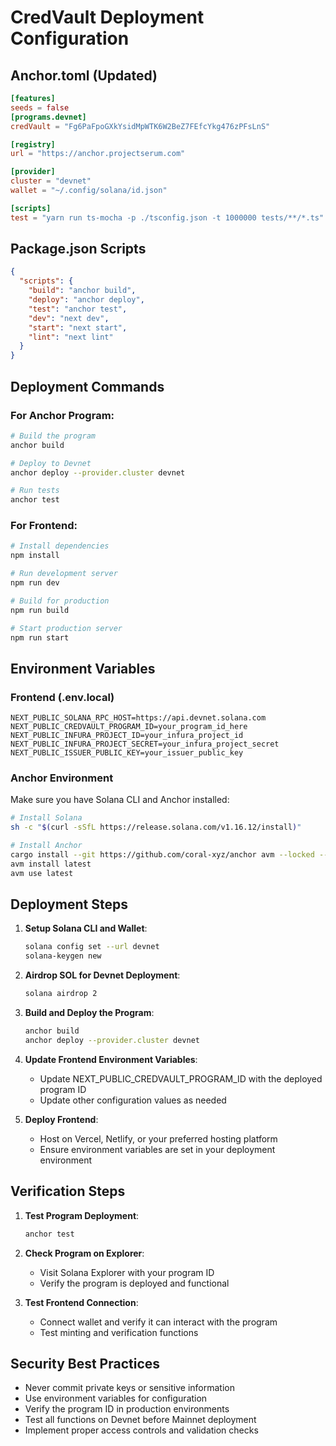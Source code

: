 # CredVault Deployment Configuration

## Anchor.toml (Updated)
```toml
[features]
seeds = false
[programs.devnet]
credVault = "Fg6PaFpoGXkYsidMpWTK6W2BeZ7FEfcYkg476zPFsLnS"

[registry]
url = "https://anchor.projectserum.com"

[provider]
cluster = "devnet"
wallet = "~/.config/solana/id.json"

[scripts]
test = "yarn run ts-mocha -p ./tsconfig.json -t 1000000 tests/**/*.ts"
```

## Package.json Scripts
```json
{
  "scripts": {
    "build": "anchor build",
    "deploy": "anchor deploy",
    "test": "anchor test",
    "dev": "next dev",
    "start": "next start",
    "lint": "next lint"
  }
}
```

## Deployment Commands

### For Anchor Program:
```bash
# Build the program
anchor build

# Deploy to Devnet
anchor deploy --provider.cluster devnet

# Run tests
anchor test
```

### For Frontend:
```bash
# Install dependencies
npm install

# Run development server
npm run dev

# Build for production
npm run build

# Start production server
npm run start
```

## Environment Variables

### Frontend (.env.local)
```
NEXT_PUBLIC_SOLANA_RPC_HOST=https://api.devnet.solana.com
NEXT_PUBLIC_CREDVAULT_PROGRAM_ID=your_program_id_here
NEXT_PUBLIC_INFURA_PROJECT_ID=your_infura_project_id
NEXT_PUBLIC_INFURA_PROJECT_SECRET=your_infura_project_secret
NEXT_PUBLIC_ISSUER_PUBLIC_KEY=your_issuer_public_key
```

### Anchor Environment
Make sure you have Solana CLI and Anchor installed:
```bash
# Install Solana
sh -c "$(curl -sSfL https://release.solana.com/v1.16.12/install)"

# Install Anchor
cargo install --git https://github.com/coral-xyz/anchor avm --locked --force
avm install latest
avm use latest
```

## Deployment Steps

1. **Setup Solana CLI and Wallet**:
   ```bash
   solana config set --url devnet
   solana-keygen new
   ```

2. **Airdrop SOL for Devnet Deployment**:
   ```bash
   solana airdrop 2
   ```

3. **Build and Deploy the Program**:
   ```bash
   anchor build
   anchor deploy --provider.cluster devnet
   ```

4. **Update Frontend Environment Variables**:
   - Update NEXT_PUBLIC_CREDVAULT_PROGRAM_ID with the deployed program ID
   - Update other configuration values as needed

5. **Deploy Frontend**:
   - Host on Vercel, Netlify, or your preferred hosting platform
   - Ensure environment variables are set in your deployment environment

## Verification Steps

1. **Test Program Deployment**:
   ```bash
   anchor test
   ```

2. **Check Program on Explorer**:
   - Visit Solana Explorer with your program ID
   - Verify the program is deployed and functional

3. **Test Frontend Connection**:
   - Connect wallet and verify it can interact with the program
   - Test minting and verification functions

## Security Best Practices

- Never commit private keys or sensitive information
- Use environment variables for configuration
- Verify the program ID in production environments
- Test all functions on Devnet before Mainnet deployment
- Implement proper access controls and validation checks